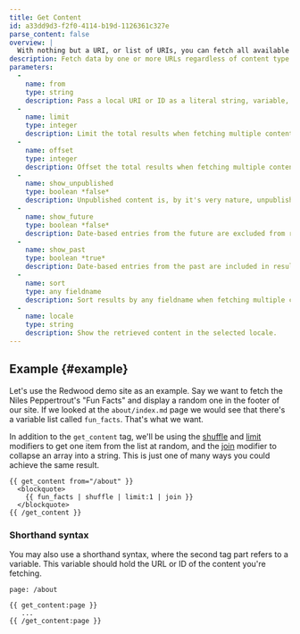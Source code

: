 ```yaml
---
title: Get Content
id: a33dd9d3-f2f0-4114-b19d-1126361c327e
parse_content: false
overview: |
  With nothing but a URI, or list of URIs, you can fetch all available data regardless of the content type. It is a friend to pages, entries, and taxonomies alike.
description: Fetch data by one or more URLs regardless of content type.
parameters:
  -
    name: from
    type: string
    description: Pass a local URI or ID as a literal string, variable, or pipe delimited list, and all retrieved data will be available inside the tag pair.
  -
    name: limit
    type: integer
    description: Limit the total results when fetching multiple content files.
  -
    name: offset
    type: integer
    description: Offset the total results when fetching multiple content files.
  -
    name: show_unpublished
    type: boolean *false*
    description: Unpublished content is, by it's very nature, unpublished. That is, unless you show it by turning on this parameter.
  -
    name: show_future
    type: boolean *false*
    description: Date-based entries from the future are excluded from results by default. Of course, if you want to show upcoming events or similar content, flip this switch.
  -
    name: show_past
    type: boolean *true*
    description: Date-based entries from the past are included in results by default.
  -
    name: sort
    type: any fieldname
    description: Sort results by any fieldname when fetching multiple content files.
  -
    name: locale
    type: string
    description: Show the retrieved content in the selected locale.
---
```

## Example {#example}

Let's use the Redwood demo site as an example. Say we want to fetch the Niles Peppertrout's "Fun Facts" and display a random one in the footer of our site.
If we looked at the `about/index.md` page we would see that there's a variable list called `fun_facts`. That's what we want.

In addition to the `get_content` tag, we'll be using the [shuffle](#) and [limit](#) modifiers to get one item from the list at random, and the [join](#) modifier to collapse an array into a string. This is just one of many ways you could achieve the same result.

```
{{ get_content from="/about" }}
  <blockquote>
    {{ fun_facts | shuffle | limit:1 | join }}
  </blockquote>
{{ /get_content }}
```

### Shorthand syntax

You may also use a shorthand syntax, where the second tag part refers to a variable. This variable should hold the URL or
ID of the content you're fetching.

``` .language-yaml
page: /about
```

```
{{ get_content:page }}
   ...
{{ /get_content:page }}
```

